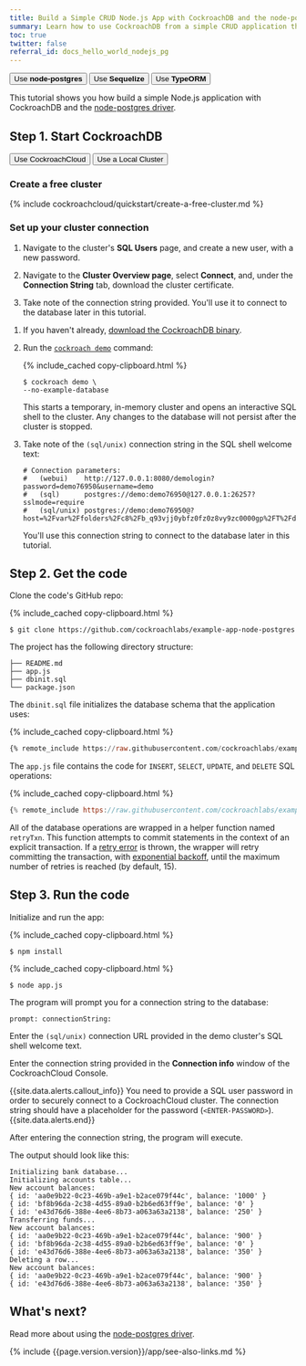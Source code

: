 ```yaml
---
title: Build a Simple CRUD Node.js App with CockroachDB and the node-postgres Driver
summary: Learn how to use CockroachDB from a simple CRUD application that uses the node-postgres driver.
toc: true
twitter: false
referral_id: docs_hello_world_nodejs_pg
---
```


<div class="filters filters-big clearfix">
    <a href="build-a-nodejs-app-with-cockroachdb.html"><button class="filter-button current">Use <strong>node-postgres</strong></button></a>
    <a href="build-a-nodejs-app-with-cockroachdb-sequelize.html"><button class="filter-button">Use <strong>Sequelize</strong></button></a>
    <a href="build-a-typescript-app-with-cockroachdb.html"><button class="filter-button">Use <strong>TypeORM</strong></button></a>
</div>

This tutorial shows you how build a simple Node.js application with CockroachDB and the [node-postgres driver](https://node-postgres.com/).

## Step 1. Start CockroachDB

<div class="filters clearfix">
  <button class="filter-button page-level" data-scope="cockroachcloud">Use CockroachCloud</button>
  <button class="filter-button page-level" data-scope="local">Use a Local Cluster</button>
</div>

<section class="filter-content" markdown="1" data-scope="cockroachcloud">

### Create a free cluster

{% include cockroachcloud/quickstart/create-a-free-cluster.md %}

### Set up your cluster connection

1. Navigate to the cluster's **SQL Users** page, and create a new user, with a new password.

1. Navigate to the **Cluster Overview page**, select **Connect**, and, under the **Connection String** tab, download the cluster certificate.

1. Take note of the connection string provided. You'll use it to connect to the database later in this tutorial.

</section>

<section class="filter-content" markdown="1" data-scope="local">

1. If you haven't already, [download the CockroachDB binary](install-cockroachdb.html).
1. Run the [`cockroach demo`](cockroach-demo.html) command:

    {% include_cached copy-clipboard.html %}
    ~~~ shell
    $ cockroach demo \
    --no-example-database
    ~~~

    This starts a temporary, in-memory cluster and opens an interactive SQL shell to the cluster. Any changes to the database will not persist after the cluster is stopped.
1. Take note of the `(sql/unix)` connection string in the SQL shell welcome text:

    ~~~
    # Connection parameters:
    #   (webui)    http://127.0.0.1:8080/demologin?password=demo76950&username=demo
    #   (sql)      postgres://demo:demo76950@127.0.0.1:26257?sslmode=require
    #   (sql/unix) postgres://demo:demo76950@?host=%2Fvar%2Ffolders%2Fc8%2Fb_q93vjj0ybfz0fz0z8vy9zc0000gp%2FT%2Fdemo070856957&port=26257
    ~~~

    You'll use this connection string to connect to the database later in this tutorial.

</section>

## Step 2. Get the code

Clone the code's GitHub repo:

{% include_cached copy-clipboard.html %}
~~~ shell
$ git clone https://github.com/cockroachlabs/example-app-node-postgres
~~~

The project has the following directory structure:

~~~
├── README.md
├── app.js
├── dbinit.sql
└── package.json
~~~

The `dbinit.sql` file initializes the database schema that the application uses:

{% include_cached copy-clipboard.html %}
~~~ sql
{% remote_include https://raw.githubusercontent.com/cockroachlabs/example-app-node-postgres/master/dbinit.sql %}
~~~

The `app.js` file contains the code for `INSERT`, `SELECT`, `UPDATE`, and `DELETE` SQL operations:

{% include_cached copy-clipboard.html %}
~~~ js
{% remote_include https://raw.githubusercontent.com/cockroachlabs/example-app-node-postgres/main/app.js %}
~~~

All of the database operations are wrapped in a helper function named `retryTxn`. This function attempts to commit statements in the context of an explicit transaction. If a [retry error](transaction-retry-error-reference.html) is thrown, the wrapper will retry committing the transaction, with [exponential backoff](https://en.wikipedia.org/wiki/Exponential_backoff), until the maximum number of retries is reached (by default, 15).

## Step 3. Run the code

Initialize and run the app:

{% include_cached copy-clipboard.html %}
~~~ shell
$ npm install
~~~

{% include_cached copy-clipboard.html %}
~~~ shell
$ node app.js
~~~

The program will prompt you for a connection string to the database:

~~~
prompt: connectionString:
~~~

<section class="filter-content" markdown="1" data-scope="local">

Enter the `(sql/unix)` connection URL provided in the demo cluster's SQL shell welcome text.

</section>

<section class="filter-content" markdown="1" data-scope="cockroachcloud">

Enter the connection string provided in the **Connection info** window of the CockroachCloud Console.

{{site.data.alerts.callout_info}}
You need to provide a SQL user password in order to securely connect to a CockroachCloud cluster. The connection string should have a placeholder for the password (`<ENTER-PASSWORD>`).
{{site.data.alerts.end}}

</section>

After entering the connection string, the program will execute.

The output should look like this:

~~~
Initializing bank database...
Initializing accounts table...
New account balances:
{ id: 'aa0e9b22-0c23-469b-a9e1-b2ace079f44c', balance: '1000' }
{ id: 'bf8b96da-2c38-4d55-89a0-b2b6ed63ff9e', balance: '0' }
{ id: 'e43d76d6-388e-4ee6-8b73-a063a63a2138', balance: '250' }
Transferring funds...
New account balances:
{ id: 'aa0e9b22-0c23-469b-a9e1-b2ace079f44c', balance: '900' }
{ id: 'bf8b96da-2c38-4d55-89a0-b2b6ed63ff9e', balance: '0' }
{ id: 'e43d76d6-388e-4ee6-8b73-a063a63a2138', balance: '350' }
Deleting a row...
New account balances:
{ id: 'aa0e9b22-0c23-469b-a9e1-b2ace079f44c', balance: '900' }
{ id: 'e43d76d6-388e-4ee6-8b73-a063a63a2138', balance: '350' }
~~~

## What's next?

Read more about using the [node-postgres driver](https://www.npmjs.com/package/pg).

{% include {{page.version.version}}/app/see-also-links.md %}
